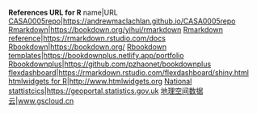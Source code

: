 **References URL for R**
name|URL
[CASA0005repo](https://andrewmaclachlan.github.io/CASA0005repo/)|https://andrewmaclachlan.github.io/CASA0005repo
[Rmarkdown](https://bookdown.org/yihui/rmarkdown/)|https://bookdown.org/yihui/rmarkdown
[Rmarkdown reference](https://rmarkdown.rstudio.com/docs/)|https://rmarkdown.rstudio.com/docs
[Rbookdown](https://bookdown.org/)|https://bookdown.org/
[Rbookdown templates](https://bookdownplus.netlify.app/portfolio/)|https://bookdownplus.netlify.app/portfolio
[Rbookdownplus](https://github.com/pzhaonet/bookdownplus)|https://github.com/pzhaonet/bookdownplus
[flexdashboard](https://rmarkdown.rstudio.com/flexdashboard/shiny.html)|https://rmarkdown.rstudio.com/flexdashboard/shiny.html
[htmlwidgets for R](http://www.htmlwidgets.org/)|http://www.htmlwidgets.org
[National stattistcics](https://geoportal.statistics.gov.uk/)|https://geoportal.statistics.gov.uk
[地理空间数据云](www.gscloud.cn)|www.gscloud.cn


